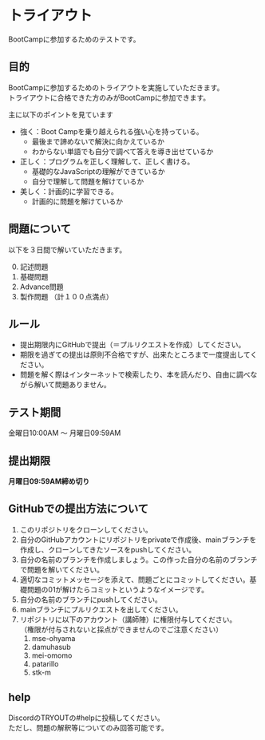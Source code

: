 # トライアウト

BootCampに参加するためのテストです。

## 目的

BootCampに参加するためのトライアウトを実施していただきます。<br>
トライアウトに合格できた方のみがBootCampに参加できます。

主に以下のポイントを見ています
* 強く：Boot Campを乗り越えられる強い心を持っている。
  + 最後まで諦めないで解決に向かえているか
  + わからない単語でも自分で調べて答えを導き出せているか
* 正しく：プログラムを正しく理解して、正しく書ける。
  + 基礎的なJavaScriptの理解ができているか
  + 自分で理解して問題を解けているか
* 美しく：計画的に学習できる。
  + 計画的に問題を解けているか

## 問題について

以下を３日間で解いていただきます。

0. 記述問題
1. 基礎問題
2. Advance問題
3. 製作問題
（計１００点満点）

## ルール

* 提出期限内にGitHubで提出（＝プルリクエストを作成）してください。
* 期限を過ぎての提出は原則不合格ですが、出来たところまで一度提出してください。
* 問題を解く際はインターネットで検索したり、本を読んだり、自由に調べながら解いて問題ありません。

## テスト期間

金曜日10:00AM 〜 月曜日09:59AM

## 提出期限

**月曜日09:59AM締め切り**

## GitHubでの提出方法について

1. このリポジトリをクローンしてください。
2. 自分のGitHubアカウントにリポジトリをprivateで作成後、mainブランチを作成し、クローンしてきたソースをpushしてください。
3. 自分の名前のブランチを作成しましょう。この作った自分の名前のブランチで問題を解いてください。
4. 適切なコミットメッセージを添えて、問題ごとにコミットしてください。基礎問題の01が解けたらコミットというようなイメージです。
5. 自分の名前のブランチにpushしてください。
6. mainブランチにプルリクエストを出してください。
7. リポジトリに以下のアカウント（講師陣）に権限付与してください。<br>
（権限が付与されないと採点ができませんのでご注意ください）
   1. mse-ohyama
   2. damuhasub
   3. mei-omomo
   4. patarillo
   5. stk-m

## help

DiscordのTRYOUTの#helpに投稿してください。<br>
ただし、問題の解釈等についてのみ回答可能です。
